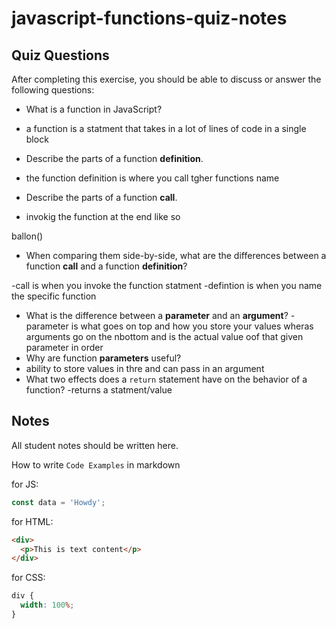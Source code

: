 # javascript-functions-quiz-notes

## Quiz Questions

After completing this exercise, you should be able to discuss or answer the following questions:

- What is a function in JavaScript?
- a function is a statment that takes in a lot of lines of code in a single block

- Describe the parts of a function **definition**.
- the function definition is where you call tgher functions name

- Describe the parts of a function **call**.
- invokig the function at the end like so

ballon()

- When comparing them side-by-side, what are the differences between a function **call** and a function **definition**?

-call is when you invoke the function statment
-defintion is when you name the specific function

- What is the difference between a **parameter** and an **argument**?
  -parameter is what goes on top and how you store your values wheras arguments go on the nbottom and is the actual value oof that given parameter in order
- Why are function **parameters** useful?
- ability to store values in thre and can pass in an argument
- What two effects does a `return` statement have on the behavior of a function?
  -returns a statment/value

## Notes

All student notes should be written here.

How to write `Code Examples` in markdown

for JS:

```javascript
const data = 'Howdy';
```

for HTML:

```html
<div>
  <p>This is text content</p>
</div>
```

for CSS:

```css
div {
  width: 100%;
}
```
